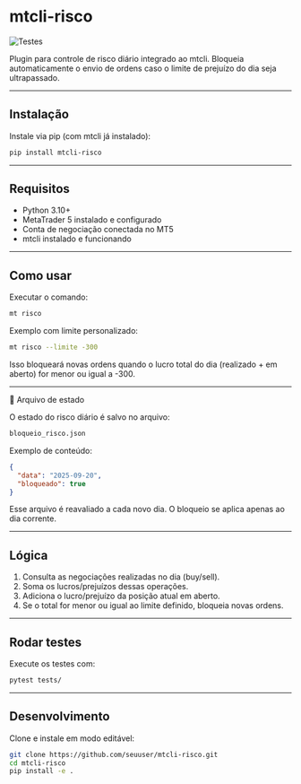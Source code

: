# mtcli-risco
    
![Testes](https://github.com/vfranca/mtcli-risco/actions/workflows/tests.yml/badge.svg)
  
Plugin para controle de risco diário integrado ao mtcli. Bloqueia automaticamente o envio de ordens caso o limite de prejuízo do dia seja ultrapassado.
    
---
  
## Instalação
  
Instale via pip (com mtcli já instalado):
  
```bash
pip install mtcli-risco
```
  
---
  
## Requisitos
  
- Python 3.10+
- MetaTrader 5 instalado e configurado
- Conta de negociação conectada no MT5
- mtcli instalado e funcionando
  
---
  
## Como usar
  
Executar o comando:
  
```bash
mt risco
```
  
Exemplo com limite personalizado:
  
```bash
mt risco --limite -300
```
  
Isso bloqueará novas ordens quando o lucro total do dia (realizado + em aberto) for menor ou igual a -300.
  
---
  
📁 Arquivo de estado
  
O estado do risco diário é salvo no arquivo:
  
```bash
bloqueio_risco.json
```
  
Exemplo de conteúdo:
  
```json
{
  "data": "2025-09-20",
  "bloqueado": true
}
```
  
Esse arquivo é reavaliado a cada novo dia. O bloqueio se aplica apenas ao dia corrente.
  
---
  
## Lógica
  
1. Consulta as negociações realizadas no dia (buy/sell).
2. Soma os lucros/prejuízos dessas operações.
3. Adiciona o lucro/prejuízo da posição atual em aberto.
4. Se o total for menor ou igual ao limite definido, bloqueia novas ordens.
  
---
  
## Rodar testes
  
Execute os testes com:
  
```bash
pytest tests/
```
  
---
  
## Desenvolvimento
  
Clone e instale em modo editável:
  
```bash
git clone https://github.com/seuuser/mtcli-risco.git
cd mtcli-risco
pip install -e .
```
  
